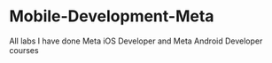 # Mobile-Development-Meta
All labs I have done Meta iOS Developer and Meta Android Developer courses
